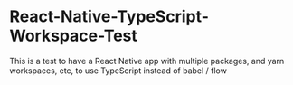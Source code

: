 # React-Native-TypeScript-Workspace-Test

This is a test to have a React Native app with multiple packages, and yarn workspaces, etc, to use TypeScript instead of babel / flow
